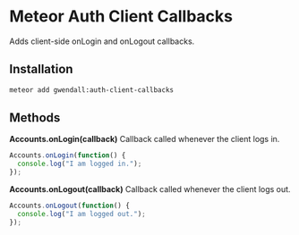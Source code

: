 Meteor Auth Client Callbacks
============================

Adds client-side onLogin and onLogout callbacks.  

Installation
------------

``` sh
meteor add gwendall:auth-client-callbacks
```

Methods
-------

**Accounts.onLogin(callback)**
Callback called whenever the client logs in.
```javascript
Accounts.onLogin(function() {
  console.log("I am logged in.");
});
```

**Accounts.onLogout(callback)**
Callback called whenever the client logs out.
```javascript
Accounts.onLogout(function() {
  console.log("I am logged out.");
});
```
